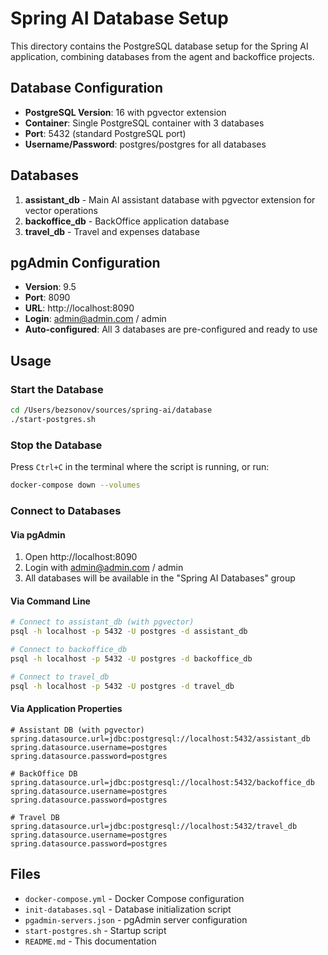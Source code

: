 # Spring AI Database Setup

This directory contains the PostgreSQL database setup for the Spring AI application, combining databases from the agent and backoffice projects.

## Database Configuration

- **PostgreSQL Version**: 16 with pgvector extension
- **Container**: Single PostgreSQL container with 3 databases
- **Port**: 5432 (standard PostgreSQL port)
- **Username/Password**: postgres/postgres for all databases

## Databases

1. **assistant_db** - Main AI assistant database with pgvector extension for vector operations
2. **backoffice_db** - BackOffice application database
3. **travel_db** - Travel and expenses database

## pgAdmin Configuration

- **Version**: 9.5
- **Port**: 8090
- **URL**: http://localhost:8090
- **Login**: admin@admin.com / admin
- **Auto-configured**: All 3 databases are pre-configured and ready to use

## Usage

### Start the Database

```bash
cd /Users/bezsonov/sources/spring-ai/database
./start-postgres.sh
```

### Stop the Database

Press `Ctrl+C` in the terminal where the script is running, or run:

```bash
docker-compose down --volumes
```

### Connect to Databases

#### Via pgAdmin
1. Open http://localhost:8090
2. Login with admin@admin.com / admin
3. All databases will be available in the "Spring AI Databases" group

#### Via Command Line
```bash
# Connect to assistant_db (with pgvector)
psql -h localhost -p 5432 -U postgres -d assistant_db

# Connect to backoffice_db
psql -h localhost -p 5432 -U postgres -d backoffice_db

# Connect to travel_db
psql -h localhost -p 5432 -U postgres -d travel_db
```

#### Via Application Properties
```properties
# Assistant DB (with pgvector)
spring.datasource.url=jdbc:postgresql://localhost:5432/assistant_db
spring.datasource.username=postgres
spring.datasource.password=postgres

# BackOffice DB
spring.datasource.url=jdbc:postgresql://localhost:5432/backoffice_db
spring.datasource.username=postgres
spring.datasource.password=postgres

# Travel DB
spring.datasource.url=jdbc:postgresql://localhost:5432/travel_db
spring.datasource.username=postgres
spring.datasource.password=postgres
```

## Files

- `docker-compose.yml` - Docker Compose configuration
- `init-databases.sql` - Database initialization script
- `pgadmin-servers.json` - pgAdmin server configuration
- `start-postgres.sh` - Startup script
- `README.md` - This documentation
